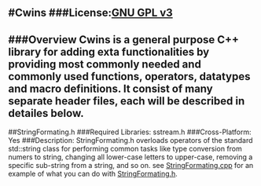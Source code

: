 #Cwins
###License:[GNU GPL v3](LICENSE)
---
###Overview
Cwins is a general purpose C++ library for adding exta functionalities by providing most commonly needed and commonly used functions, operators, datatypes and macro definitions. It consist of many separate header files, each will be described in detailes below.
---
##StringFormating.h
###Required Libraries: sstream.h
###Cross-Platform: Yes
###Description:
StringFormating.h overloads operators of the standard std::string class for performing common tasks like type conversion from numers to string, changing all lower-case letters to upper-case, removing a specific sub-string from a string, and so on.
see [StringFormating.cpp](StringFormating.cpp) for an example of what you can do with [StringFormating.h](https://raw.githubusercontent.com/meena-hanna/Cwins/master/StringFormating.h).
